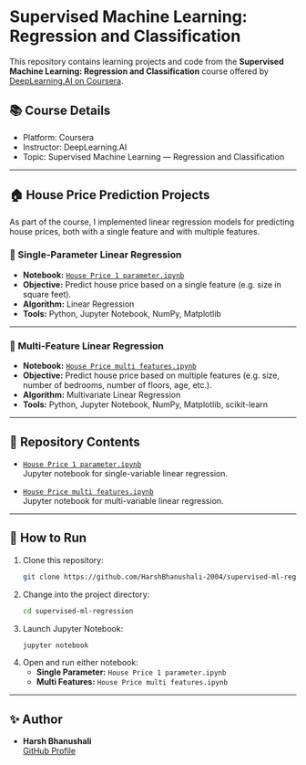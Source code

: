 # Supervised Machine Learning: Regression and Classification

This repository contains learning projects and code from the **Supervised Machine Learning: Regression and Classification** course offered by [DeepLearning.AI on Coursera](https://www.coursera.org/learn/machine-learning).

## 📚 Course Details

- Platform: Coursera
- Instructor: DeepLearning.AI
- Topic: Supervised Machine Learning — Regression and Classification

---

## 🏠 House Price Prediction Projects

As part of the course, I implemented linear regression models for predicting house prices, both with a single feature and with multiple features.

### 🔹 Single-Parameter Linear Regression

- **Notebook:** [`House Price 1 parameter.ipynb`](./House%20Price%201%20parameter.ipynb)
- **Objective:** Predict house price based on a single feature (e.g. size in square feet).
- **Algorithm:** Linear Regression
- **Tools:** Python, Jupyter Notebook, NumPy, Matplotlib

---

### 🔹 Multi-Feature Linear Regression

- **Notebook:** [`House Price multi features.ipynb`](./House%20Price%20multi%20features.ipynb)
- **Objective:** Predict house price based on multiple features (e.g. size, number of bedrooms, number of floors, age, etc.).
- **Algorithm:** Multivariate Linear Regression
- **Tools:** Python, Jupyter Notebook, NumPy, Matplotlib, scikit-learn

---

## 📂 Repository Contents

- [`House Price 1 parameter.ipynb`](./House%20Price%201%20parameter.ipynb)  
  Jupyter notebook for single-variable linear regression.

- [`House Price multi features.ipynb`](./House%20Price%20multi%20features.ipynb)  
  Jupyter notebook for multi-variable linear regression.

---

## 🚀 How to Run

1. Clone this repository:
    ```bash
    git clone https://github.com/HarshBhanushali-2004/supervised-ml-regression.git
    ```
2. Change into the project directory:
    ```bash
    cd supervised-ml-regression
    ```
3. Launch Jupyter Notebook:
    ```bash
    jupyter notebook
    ```
4. Open and run either notebook:
    - **Single Parameter:** `House Price 1 parameter.ipynb`
    - **Multi Features:** `House Price multi features.ipynb`

---

## ✨ Author

- **Harsh Bhanushali**  
  [GitHub Profile](https://github.com/HarshBhanushali-2004)
